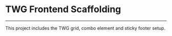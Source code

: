 # TWG Frontend Scaffolding

---

This project includes the TWG grid, combo element and sticky footer setup.
